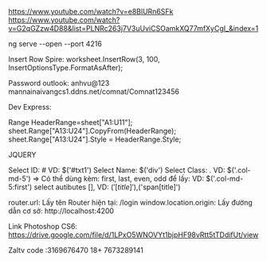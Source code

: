 https://www.youtube.com/watch?v=e8BlURn6SFk
https://www.youtube.com/watch?v=G2qGZzw4D88&list=PLNRc263j7V3uUviCSOamkXQ77mfXyCgI_&index=1

ng serve --open --port 4216

Insert Row Spire: worksheet.InsertRow(3, 100, InsertOptionsType.FormatAsAfter);

Password outlook: anhvu@123
mannainaivangcs1.ddns.net/comnat/Comnat123456

Dev Express:

Range HeaderRange=sheet["A1:U11"];
sheet.Range["A13:U24"].CopyFrom(HeaderRange);
sheet.Range["A13:U24"].Style = HeaderRange.Style;

JQUERY

Select ID: # VD:  $('#txt1')
Select Name: $('div')
Select Class: . VD: $('.col-md-5')
=> Có thể dùng kèm: first, last, even, odd để lấy: VD: $('.col-md-5:first')
select autibutes [], VD: $('[title]'),$('span[title]')

router.url: Lấy tên Router hiện tại: /login
window.location.origin: Lấy đường dẫn cơ sở: http://localhost:4200

Link Photoshop CS6: https://drive.google.com/file/d/1LPxO5WNOVYt1bjpHF98vRtt5tTDdifUt/view

Zaltv code :3169676470
18+ 7673289141



